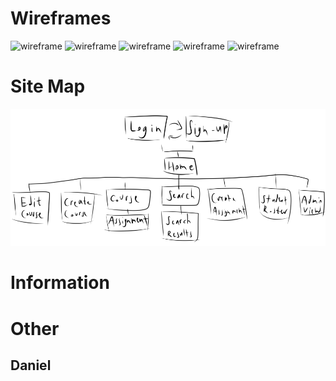 # Wireframes
![wireframe]()
![wireframe]()
![wireframe]()
![wireframe]()
![wireframe]()

# Site Map
![sitemap](https://github.com/Dyoh0/chalkboard/blob/main/designs/sitemap.png?raw=true)

# Information

# Other

## Daniel


## 
